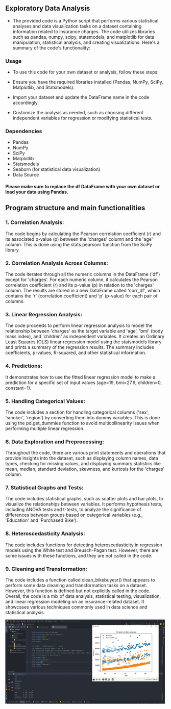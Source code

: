 ## Exploratory Data Analysis
 - The provided code is a Python script that performs various statistical analyses and data visualization tasks on a dataset containing information related to insurance charges. The code utilizes libraries such as pandas, numpy, scipy, statsmodels, and matplotlib for data manipulation, statistical analysis, and creating visualizations. Here's a summary of the code's functionality:
### Usage
- To use this code for your own dataset or analysis, follow these steps:

- Ensure you have the required libraries installed (Pandas, NumPy, SciPy, Matplotlib, and Statsmodels).

- Import your dataset and update the DataFrame name in the code accordingly.

- Customize the analysis as needed, such as choosing different independent variables for regression or modifying statistical tests.

### Dependencies
- Pandas
- NumPy
- SciPy
- Matplotlib
- Statsmodels
- Seaborn (for statistical data visualization)
- Data Source
#### Please make sure to replace the df DataFrame with your own dataset or load your data using Pandas.

## Program structure and main functionalities
### 1. Correlation Analysis:

The code begins by calculating the Pearson correlation coefficient (r) and its associated p-value (p) between the 'charges' column and the 'age' column. This is done using the stats.pearsonr function from the SciPy library.
### 2. Correlation Analysis Across Columns:

The code iterates through all the numeric columns in the DataFrame ('df') except for 'charges'. For each numeric column, it calculates the Pearson correlation coefficient (r) and its p-value (p) in relation to the 'charges' column.
The results are stored in a new DataFrame called 'corr_df', which contains the 'r' (correlation coefficient) and 'p' (p-value) for each pair of columns.
### 3. Linear Regression Analysis:

The code proceeds to perform linear regression analysis to model the relationship between 'charges' as the target variable and 'age', 'bmi' (body mass index), and 'children' as independent variables.
It creates an Ordinary Least Squares (OLS) linear regression model using the statsmodels library and prints a summary of the regression results. The summary includes coefficients, p-values, R-squared, and other statistical information.
### 4. Predictions:

It demonstrates how to use the fitted linear regression model to make a prediction for a specific set of input values (age=19, bmi=27.9, children=0, constant=1).
### 5. Handling Categorical Values:

The code includes a section for handling categorical columns ('sex', 'smoker', 'region') by converting them into dummy variables. This is done using the pd.get_dummies function to avoid multicollinearity issues when performing multiple linear regression.
### 6. Data Exploration and Preprocessing:

Throughout the code, there are various print statements and operations that provide insights into the dataset, such as displaying column names, data types, checking for missing values, and displaying summary statistics like mean, median, standard deviation, skewness, and kurtosis for the 'charges' column.
### 7. Statistical Graphs and Tests:

The code includes statistical graphs, such as scatter plots and bar plots, to visualize the relationships between variables.
It performs hypothesis tests, including ANOVA tests and t-tests, to analyze the significance of differences between groups based on categorical variables (e.g., 'Education' and 'Purchased Bike').
### 8. Heteroscedasticity Analysis:

The code includes functions for detecting heteroscedasticity in regression models using the White test and Breusch-Pagan test. However, there are some issues with these functions, and they are not called in the code.
### 9. Cleaning and Transformation:

The code includes a function called clean_bikebuyesr() that appears to perform some data cleaning and transformation tasks on a dataset. However, this function is defined but not explicitly called in the code.
Overall, the code is a mix of data analysis, statistical testing, visualization, and linear regression modeling on an insurance-related dataset. It showcases various techniques commonly used in data science and statistical analysis.

<img src="figures/Capture 1.jpg" alt="Alt Text" width="500">


